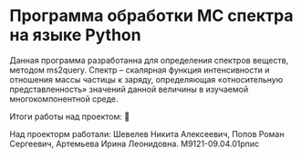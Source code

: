 # Программа обработки МС спектра на языке Python


Данная программа разработанна для определения спектров веществ, методом ms2query. Спектр – скалярная функция интенсивности и отношения массы частицы к заряду, определяющая «относительную представленность» значений данной величины в изучаемой многокомпонентной среде.

Итоги работы над проектом:
📌

Над проекторм работали: Шевелев Никита Алексеевич, Попов Роман Сергеевич, Артемьева Ирина Леонидовна. М9121-09.04.01рпис
